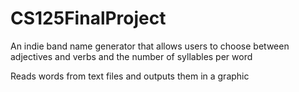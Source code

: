 # CS125FinalProject

An indie band name generator that allows users to choose between adjectives and verbs and the number of syllables per word

Reads words from text files and outputs them in a graphic

